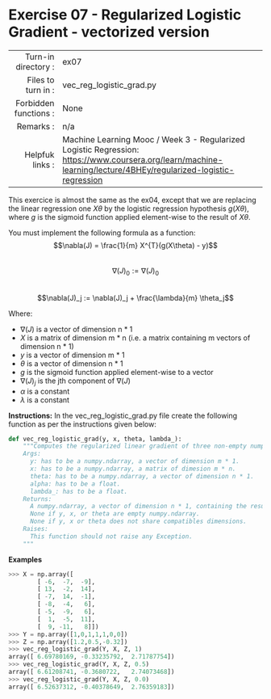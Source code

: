 # Exercise 07 - Regularized Logistic Gradient - vectorized version

|                         |                    |
| -----------------------:| ------------------ |
|   Turn-in directory :   |  ex07              |
|   Files to turn in :    |  vec_reg_logistic_grad.py|
|   Forbidden functions : |  None              |
|   Remarks :             |  n/a               |
|   Helpfuk links :       |   	Machine Learning Mooc / Week 3 - Regularized Logistic Regression:  https://www.coursera.org/learn/machine-learning/lecture/4BHEy/regularized-logistic-regression | 


This exercice is almost the same as the ex04, except that we are replacing the linear regression one $X\theta$ by the logistic regression hypothesis $g(X\theta)$, where $g$ is the sigmoid function applied element-wise to the result of $X\theta$.

You must implement the following formula as a function:
$$\nabla(J) = \frac{1}{m} X^{T}(g(X\theta) - y)$$  
$$\nabla(J)_0 := \nabla(J)_0$$  
$$\nabla(J)_j := \nabla(J)_j + \frac{\lambda}{m} \theta_j$$

Where:  
- $\nabla(J)$ is a vector of dimension n * 1   
- $X$ is a matrix of dimension m * n (i.e. a matrix containing m vectors of dimension n * 1)  
- $y$ is a vector of dimension m * 1 
- $\theta$ is a vector of dimension n * 1   
- $g$ is the sigmoid function applied element-wise to a vector
- $\nabla(J)_j$ is the jth component of $\nabla(J)$
- $\alpha$ is a constant
- $\lambda$ is a constant


**Instructions:**
In the vec_reg_logistic_grad.py file create the following function as per the instructions given below:
```python
def vec_reg_logistic_grad(y, x, theta, lambda_):
    """Computes the regularized linear gradient of three non-empty numpy.ndarray, without any for-loop. The three arrays must have compatible dimensions.
    Args:
      y: has to be a numpy.ndarray, a vector of dimension m * 1.
      x: has to be a numpy.ndarray, a matrix of dimesion m * n.
      theta: has to be a numpy.ndarray, a vector of dimension n * 1.
      alpha: has to be a float.
      lambda_: has to be a float.
    Returns:
      A numpy.ndarray, a vector of dimension n * 1, containing the results of the formula for all j.
      None if y, x, or theta are empty numpy.ndarray.
      None if y, x or theta does not share compatibles dimensions.
    Raises:
      This function should not raise any Exception.
    """
```

**Examples**
```python
>>> X = np.array([
      	[ -6,  -7,  -9],
        [ 13,  -2,  14],
        [ -7,  14,  -1],
        [ -8,  -4,   6],
        [ -5,  -9,   6],
        [  1,  -5,  11],
        [  9, -11,   8]])
>>> Y = np.array([1,0,1,1,1,0,0])
>>> Z = np.array([1.2,0.5,-0.32])
>>> vec_reg_logistic_grad(Y, X, Z, 1)
array([ 6.69780169, -0.33235792,  2.71787754])
>>> vec_reg_logistic_grad(Y, X, Z, 0.5)
array([ 6.61208741, -0.3680722,   2.74073468])
>>> vec_reg_logistic_grad(Y, X, Z, 0.0)
array([ 6.52637312, -0.40378649,  2.76359183])
```
